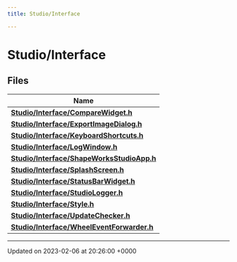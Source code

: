 ```yaml
---
title: Studio/Interface

---
```


# Studio/Interface



## Files

| Name           |
| -------------- |
| **[Studio/Interface/CompareWidget.h](../Files/CompareWidget_8h.md#file-comparewidget.h)**  |
| **[Studio/Interface/ExportImageDialog.h](../Files/ExportImageDialog_8h.md#file-exportimagedialog.h)**  |
| **[Studio/Interface/KeyboardShortcuts.h](../Files/KeyboardShortcuts_8h.md#file-keyboardshortcuts.h)**  |
| **[Studio/Interface/LogWindow.h](../Files/LogWindow_8h.md#file-logwindow.h)**  |
| **[Studio/Interface/ShapeWorksStudioApp.h](../Files/ShapeWorksStudioApp_8h.md#file-shapeworksstudioapp.h)**  |
| **[Studio/Interface/SplashScreen.h](../Files/SplashScreen_8h.md#file-splashscreen.h)**  |
| **[Studio/Interface/StatusBarWidget.h](../Files/StatusBarWidget_8h.md#file-statusbarwidget.h)**  |
| **[Studio/Interface/StudioLogger.h](../Files/StudioLogger_8h.md#file-studiologger.h)**  |
| **[Studio/Interface/Style.h](../Files/Style_8h.md#file-style.h)**  |
| **[Studio/Interface/UpdateChecker.h](../Files/UpdateChecker_8h.md#file-updatechecker.h)**  |
| **[Studio/Interface/WheelEventForwarder.h](../Files/WheelEventForwarder_8h.md#file-wheeleventforwarder.h)**  |






-------------------------------

Updated on 2023-02-06 at 20:26:00 +0000
